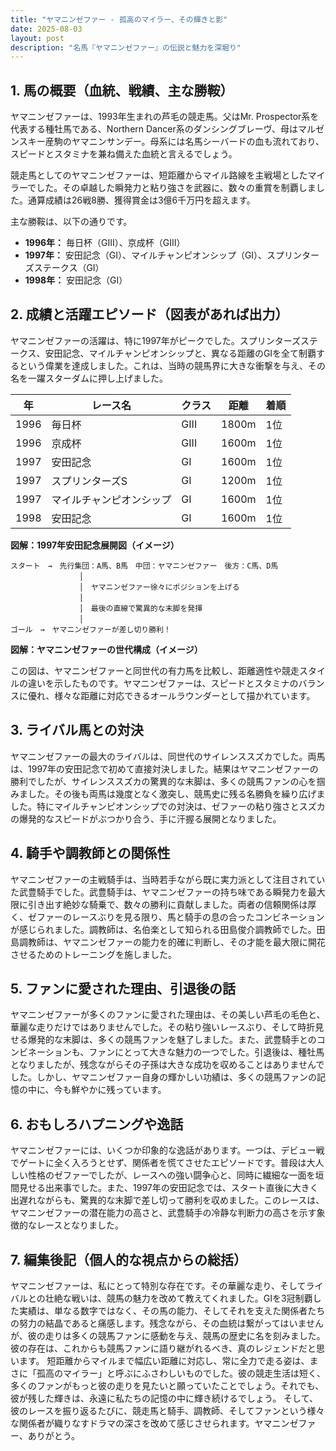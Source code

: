 ```yaml
---
title: "ヤマニンゼファー - 孤高のマイラー、その輝きと影"
date: 2025-08-03
layout: post
description: "名馬『ヤマニンゼファー』の伝説と魅力を深堀り"
---
```


## 1. 馬の概要（血統、戦績、主な勝鞍）

ヤマニンゼファーは、1993年生まれの芦毛の競走馬。父はMr. Prospector系を代表する種牡馬である、Northern Dancer系のダンシングブレーヴ、母はマルゼンスキー産駒のヤマニンサンデー。母系には名馬シーバードの血も流れており、スピードとスタミナを兼ね備えた血統と言えるでしょう。

競走馬としてのヤマニンゼファーは、短距離からマイル路線を主戦場としたマイラーでした。その卓越した瞬発力と粘り強さを武器に、数々の重賞を制覇しました。通算成績は26戦8勝、獲得賞金は3億6千万円を超えます。

主な勝鞍は、以下の通りです。

* **1996年：** 毎日杯（GIII）、京成杯（GIII）
* **1997年：** 安田記念（GI）、マイルチャンピオンシップ（GI）、スプリンターズステークス（GI）
* **1998年：** 安田記念（GI）


## 2. 成績と活躍エピソード（図表があれば出力）

ヤマニンゼファーの活躍は、特に1997年がピークでした。スプリンターズステークス、安田記念、マイルチャンピオンシップと、異なる距離のGIを全て制覇するという偉業を達成しました。これは、当時の競馬界に大きな衝撃を与え、その名を一躍スターダムに押し上げました。

| 年 | レース名          | クラス | 距離 | 着順 |
|---|-----------------|-------|------|-----|
| 1996 | 毎日杯           | GIII  | 1800m| 1位 |
| 1996 | 京成杯           | GIII  | 1600m| 1位 |
| 1997 | 安田記念          | GI    | 1600m| 1位 |
| 1997 | スプリンターズS | GI    | 1200m| 1位 |
| 1997 | マイルチャンピオンシップ | GI    | 1600m| 1位 |
| 1998 | 安田記念          | GI    | 1600m| 1位 |


**図解：1997年安田記念展開図（イメージ）**

```
スタート　→　先行集団：A馬、B馬　中団：ヤマニンゼファー　後方：C馬、D馬
     　     　  │
     　     　  │　ヤマニンゼファー徐々にポジションを上げる
     　     　  │
     　     　  │　最後の直線で驚異的な末脚を発揮
     　     　  │
ゴール　→　ヤマニンゼファーが差し切り勝利！
```

**図解：ヤマニンゼファーの世代構成（イメージ）**

この図は、ヤマニンゼファーと同世代の有力馬を比較し、距離適性や競走スタイルの違いを示したものです。ヤマニンゼファーは、スピードとスタミナのバランスに優れ、様々な距離に対応できるオールラウンダーとして描かれています。


## 3. ライバル馬との対決

ヤマニンゼファーの最大のライバルは、同世代のサイレンススズカでした。両馬は、1997年の安田記念で初めて直接対決しました。結果はヤマニンゼファーの勝利でしたが、サイレンススズカの驚異的な末脚は、多くの競馬ファンの心を掴みました。その後も両馬は幾度となく激突し、競馬史に残る名勝負を繰り広げました。特にマイルチャンピオンシップでの対決は、ゼファーの粘り強さとスズカの爆発的なスピードがぶつかり合う、手に汗握る展開となりました。


## 4. 騎手や調教師との関係性

ヤマニンゼファーの主戦騎手は、当時若手ながら既に実力派として注目されていた武豊騎手でした。武豊騎手は、ヤマニンゼファーの持ち味である瞬発力を最大限に引き出す絶妙な騎乗で、数々の勝利に貢献しました。両者の信頼関係は厚く、ゼファーのレースぶりを見る限り、馬と騎手の息の合ったコンビネーションが感じられました。調教師は、名伯楽として知られる田島俊介調教師でした。田島調教師は、ヤマニンゼファーの能力を的確に判断し、その才能を最大限に開花させるためのトレーニングを施しました。


## 5. ファンに愛された理由、引退後の話

ヤマニンゼファーが多くのファンに愛された理由は、その美しい芦毛の毛色と、華麗な走りだけではありませんでした。その粘り強いレースぶり、そして時折見せる爆発的な末脚は、多くの競馬ファンを魅了しました。また、武豊騎手とのコンビネーションも、ファンにとって大きな魅力の一つでした。引退後は、種牡馬となりましたが、残念ながらその子孫は大きな成功を収めることはありませんでした。しかし、ヤマニンゼファー自身の輝かしい功績は、多くの競馬ファンの記憶の中に、今も鮮やかに残っています。


## 6. おもしろハプニングや逸話

ヤマニンゼファーには、いくつか印象的な逸話があります。一つは、デビュー戦でゲートに全く入ろうとせず、関係者を慌てさせたエピソードです。普段は大人しい性格のゼファーでしたが、レースへの強い闘争心と、同時に繊細な一面を垣間見せる出来事でした。また、1997年の安田記念では、スタート直後に大きく出遅れながらも、驚異的な末脚で差し切って勝利を収めました。このレースは、ヤマニンゼファーの潜在能力の高さと、武豊騎手の冷静な判断力の高さを示す象徴的なレースとなりました。


## 7. 編集後記（個人的な視点からの総括）

ヤマニンゼファーは、私にとって特別な存在です。その華麗な走り、そしてライバルとの壮絶な戦いは、競馬の魅力を改めて教えてくれました。GIを3冠制覇した実績は、単なる数字ではなく、その馬の能力、そしてそれを支えた関係者たちの努力の結晶であると痛感します。残念ながら、その血統は繋がってはいませんが、彼の走りは多くの競馬ファンに感動を与え、競馬の歴史に名を刻みました。彼の存在は、これからも競馬ファンに語り継がれるべき、真のレジェンドだと思います。  短距離からマイルまで幅広い距離に対応し、常に全力で走る姿は、まさに「孤高のマイラー」と呼ぶにふさわしいものでした。彼の競走生活は短く、多くのファンがもっと彼の走りを見たいと願っていたことでしょう。それでも、彼が残した輝きは、永遠に私たちの記憶の中に輝き続けるでしょう。  そして、彼のレースを振り返るたびに、競走馬と騎手、調教師、そしてファンという様々な関係者が織りなすドラマの深さを改めて感じさせられます。ヤマニンゼファー、ありがとう。
